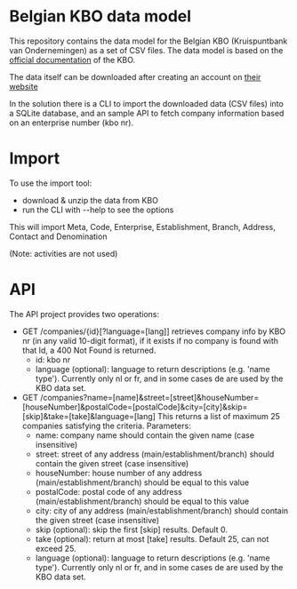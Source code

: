 # Belgian KBO data model

This repository contains the data model for the Belgian KBO 
(Kruispuntbank van Ondernemingen) as a set of CSV files. 
The data model is based on the 
[official documentation](https://economie.fgov.be/sites/default/files/Files/Entreprises/KBO/Cookbook-KBO-Open-Data.pdf) 
of the KBO.

The data itself can be downloaded after creating an account on 
[their website](https://kbopub.economie.fgov.be/kbo-open-data/login)

In the solution there is a CLI to import the downloaded data (CSV files) into a SQLite database, and an sample API to fetch company information based on an enterprise number (kbo nr).

# Import

To use the import tool:

* download & unzip the data from KBO
* run the CLI with --help to see the options

This will import Meta, Code, Enterprise, Establishment, Branch, Address, Contact and Denomination

(Note: activities are not used)

# API

The API project provides two operations:
* GET /companies/{id}[?language=[lang]]
  retrieves company info by KBO nr (in any valid 10-digit format), if it exists
  if no company is found with that Id, a 400 Not Found is returned.
  * id: kbo nr
  * language (optional): language to return descriptions (e.g. 'name type'). Currently only nl  or fr, and in some cases de are used by the KBO data set.
* GET /companies?name=[name]&street=[street]&houseNumber=[houseNumber]&postalCode=[postalCode]&city=[city]&skip=[skip]&take=[take]&language=[lang]
  This returns a list of maximum 25 companies satisfying the criteria.
  Parameters:
  * name: company name should contain the given name (case insensitive)
  * street: street of any address (main/establishment/branch) should contain the given street (case insensitive)
  * houseNumber: house number of any address (main/establishment/branch) should be equal to this value
  * postalCode: postal code of any address (main/establishment/branch) should be equal to this value
  * city: city of any address (main/establishment/branch) should contain the given street (case insensitive)
  * skip (optional): skip the first [skip] results. Default 0.
  * take (optional): return at most [take] results. Default 25, can not exceed 25.
  * language (optional): language to return descriptions (e.g. 'name type'). Currently only nl  or fr, and in some cases de are used by the KBO data set.
